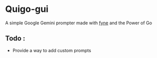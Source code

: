 # Quigo-gui

A simple Google Gemini prompter made with [fyne](https://github.com/fyne-io/fyne/) and the Power of Go 

## Todo :

- Provide a way to add custom prompts
